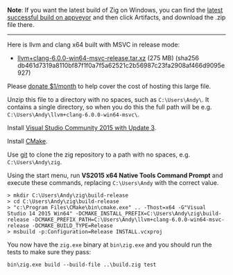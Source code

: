 **Note**: If you want the latest build of Zig on Windows, you can find the [latest successful build on appveyor](https://ci.appveyor.com/project/andrewrk/zig-d3l86/history?branch=master) and then click Artifacts, and download the .zip file there.

***

Here is llvm and clang x64 built with MSVC in release mode:

* [llvm+clang-6.0.0-win64-msvc-release.tar.xz](https://ziglang.org/deps/llvm%2bclang-6.0.0-win64-msvc-release.tar.xz) (275 MB) (sha256 db461d7319a8110bf87f1f0a7f5a62521c2b56987c23fa2908af466d9095e927)

Please [donate $1/month](https://www.patreon.com/andrewrk) to help cover the cost of hosting this large file.

Unzip this file to a directory with no spaces, such as `C:\Users\Andy\`. It contains a single directory, so when you do this the full path will be e.g. `C:\Users\Andy\llvm+clang-6.0.0-win64-msvc\`.

Install [Visual Studio Community 2015 with Update 3](https://my.visualstudio.com/Downloads?q=visual%20studio%202015&wt.mc_id=o~msft~vscom~older-downloads).

Install [CMake](http://cmake.org).

Use [git](https://git-scm.com/) to clone the zig repository to a path with no spaces, e.g. `C:\Users\Andy\zig`.

Using the start menu, run **VS2015 x64 Native Tools Command Prompt** and execute these commands, replacing `C:\Users\Andy` with the correct value.

```
> mkdir C:\Users\Andy\zig\build-release
> cd C:\Users\Andy\zig\build-release
> "c:\Program Files\CMake\bin\cmake.exe" .. -Thost=x64 -G"Visual Studio 14 2015 Win64" -DCMAKE_INSTALL_PREFIX=C:\Users\Andy\zig\build-release -DCMAKE_PREFIX_PATH=C:\Users\Andy\llvm+clang-6.0.0-win64-msvc-release -DCMAKE_BUILD_TYPE=Release
> msbuild -p:Configuration=Release INSTALL.vcxproj
```

You now have the `zig.exe` binary at `bin\zig.exe` and you should run the tests to make sure they pass:

```
bin\zig.exe build --build-file ..\build.zig test
```